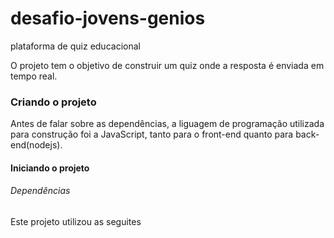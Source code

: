 # desafio-jovens-genios
plataforma de quiz educacional

O projeto tem o objetivo de construir um quiz onde a resposta é enviada em tempo real.

### Criando o projeto

Antes de falar sobre as dependências, a liguagem de programação utilizada para construção foi a JavaScript, tanto para o front-end quanto para back-end(nodejs). 

#### Iniciando o projeto 

###### Dependências

Este projeto utilizou as seguites 
  
  
